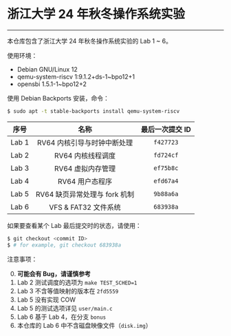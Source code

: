 # 浙江大学 24 年秋冬操作系统实验

---

本仓库包含了浙江大学 24 年秋冬操作系统实验的 Lab 1 ~ 6。

使用环境：

+ Debian GNU/Linux 12
+ qemu-system-riscv 1:9.1.2+ds-1~bpo12+1
+ opensbi 1.5.1-1~bpo12+2

使用 Debian Backports 安装，命令：

```bash
$ sudo apt -t stable-backports install qemu-system-riscv
```

| 序号 | 名称 | 最后一次提交 ID |
| :---: | :---: | :---: |
| Lab 1 | RV64 内核引导与时钟中断处理 | `f427723` |
| Lab 2 | RV64 内核线程调度 | `fd724cf` |
| Lab 3 | RV64 虚拟内存管理 | `ef75b8c` |
| Lab 4 | RV64 用户态程序 | `efd67a4` |
| Lab 5 | RV64 缺页异常处理与 fork 机制 | `9b88a6a` |
| Lab 6 | VFS & FAT32 文件系统 | `683938a` |

如果要查看某个 Lab 最后提交时的状态，请使用：

```bash
$ git checkout <commit ID>
$ # for example, git checkout 683938a
```

注意事项：

0. **可能会有 Bug，请谨慎参考**
1. Lab 2 测试调度的选项为 `make TEST_SCHED=1`
2. Lab 3 不含等值映射的版本在 `2fd5559`
3. Lab 5 没有实现 COW
4. Lab 5 的测试选项详见 `user/main.c`
5. Lab 6 基于 Lab 4，在分支 `bonus`
6. 本仓库的 Lab 6 中不含磁盘映像文件（`disk.img`）

